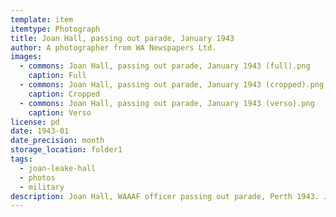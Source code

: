 ```yaml
---
template: item
itemtype: Photograph
title: Joan Hall, passing out parade, January 1943
author: A photographer from WA Newspapers Ltd.
images:
  - commons: Joan Hall, passing out parade, January 1943 (full).png
    caption: Full
  - commons: Joan Hall, passing out parade, January 1943 (cropped).png
    caption: Cropped
  - commons: Joan Hall, passing out parade, January 1943 (verso).png
    caption: Verso
license: pd
date: 1943-01
date_precision: month
storage_location: folder1
tags:
  - joan-leake-hall
  - photos
  - military
description: Joan Hall, WAAAF officer passing out parade, Perth 1943. Joan is at the front left.
---
```

